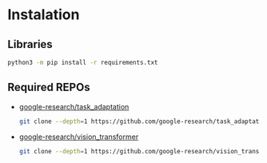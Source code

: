 # Instalation

## Libraries
```bash
python3 -m pip install -r requirements.txt
```

## Required REPOs

* [google-research/task_adaptation](https://github.com/google-research/task_adaptation)
    ```bash
    git clone --depth=1 https://github.com/google-research/task_adaptation
    ```
* [google-research/vision_transformer](https://github.com/google-research/vision_transformer)
    ```bash
    git clone --depth=1 https://github.com/google-research/vision_transformer
    ```